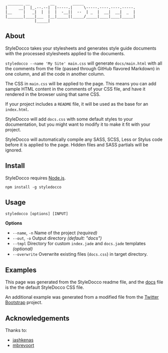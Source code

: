      _______ __         __        _____
    |     __|  |_.--.--|  |-----.|     \-----.----.----.-----.
    |__     |   _|  |  |  |  -__||  --  | _  |  __|  __|  _  |
    |_______|____|___  |__|_____||_____/_____|____|____|_____|
                 |_____|


About
-----

StyleDocco takes your stylesheets and generates style guide documents with the processed stylesheets applied to the documents.

`styledocco --name 'My Site' main.css` will generate `docs/main.html` with all the comments from the file (passed through GitHub flavored Markdown) in one column, and all the code in another column.

The CSS in `main.css` will be applied to the page. This means you can add sample HTML content in the comments of your CSS file, and have it rendered in the browser using that same CSS.

If your project includes a `README` file, it will be used as the base for an `index.html`.

StyleDocco will add `docs.css` with some default styles to your documentation, but you might want to modify it to make it fit with your project.

StyleDocco will automatically compile any SASS, SCSS, Less or Stylus code before it is applied to the page. Hidden files and SASS partials will be ignored.


Install
-------

StyleDocco requires [Node.js](http://nodejs.org).

`npm install -g styledocco`


Usage
-----

`styledocco [options] [INPUT]`

**Options**

 * `--name`, `-n` Name of the project *(required)*
 * `--out`, `-o`  Output directory *(default: "docs")*
 * `--tmpl`       Directory for custom `index.jade` and `docs.jade` templates *(optional)*
 * `--overwrite`  Overwrite existing files (`docs.css`) in target directory.


Examples
--------

This page was generated from the StyleDocco readme file, and the [docs](docs.html) file is the the default StyleDocco CSS file.

An additional example was generated from a modified file from the [Twitter Bootstrap](examples/bootstrap/docs/buttons.html) project.


Acknowledgements
----------------

Thanks to:

 * [jashkenas](https://github.com/jashkenas/docco)
 * [mbrevoort](https://github.com/mbrevoort/docco-husky)
